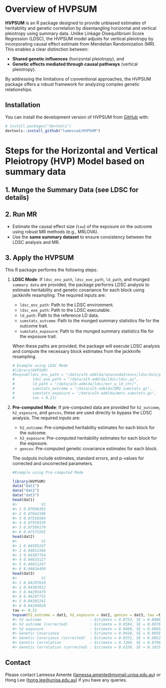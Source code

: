 
<!-- README.md is generated from README.Rmd. Please edit that file -->

# Overview of HVPSUM

<!-- badges: start -->

<!-- badges: end -->

**HVPSUM** is an R package designed to provide unbiased estimates of
heritability and genetic correlation by disentangling horizontal and
vertical pleiotropy using summary data. Unlike Linkage Disequilibrium
Score Regression (LDSC), the HVPSUM model adjusts for vertical
pleiotropy by incorporating causal effect estimate from Mendelian
Randomization (MR). This enables a clear distinction between:

- **Shared genetic influences** (horizontal pleiotropy), and
- **Genetic effects mediated through causal pathways** (vertical
  pleiotropy).

By addressing the limitations of conventional approaches, the HVPSUM
package offers a robust framework for analyzing complex genetic
relationships.

## Installation

You can install the development version of HVPSUM from
[GitHub](https://github.com/) with:

``` r
# install.packages("devtools")
devtools::install_github("lamessad/HVPSUM")
```

# Steps for the Horizontal and Vertical Pleiotropy (HVP) Model based on summary data

## 1. Munge the Summary Data (see LDSC for details)

## 2. Run MR

- Estimate the causal effect size (`tau`) of the exposure on the outcome
  using robust MR methods (e.g., MRLOVA).
- Use the **same summary dataset** to ensure consistency between the
  LDSC analysis and MR.

## 3. Apply the HVPSUM

This R package performs the following steps:

1.  **LDSC Mode**: If `ldsc_env_path`, `ldsc_exe_path`, `ld_path`, and
    munged `summary data` are provided, the package performs LDSC
    analysis to estimate heritability and genetic covariance for each
    block using jackknife resampling. The required inputs are:

    - `ldsc_env_path`: Path to the LDSC environment.
    - `ldsc_exe_path`: Path to the LDSC executable.
    - `ld_path`: Path to the reference LD data.
    - `sumstats_outcome`: Path to the munged summary statistics file for
      the outcome trait.
    - `sumstats_exposure`: Path to the munged summary statistics file
      for the exposure trait.

    When these paths are provided, the package will execute LDSC
    analysis and compute the necessary block estimates from the
    jackknife resampling.

    ``` r
    # Example using LDSC Mode
    #library(HVPSUM)
    #hvpsum(ldsc_env_path = "/data/alh-admlda/anaconda3/envs/ldsc/bin/python", 
    #        ldsc_exe_path = "/data/alh-admlda/ldsc/ldsc.py",                   
    #        ld_path = "/data/alh-admlda/ldsc/eur_w_ld_chr/", 
    #        sumstats_outcome = "/data/alh-admlda/DM2.sumstats.gz", 
    #        sumstats_exposure = "/data/alh-admlda/mets.sumstats.gz", 
    #        tau = 0.21)
    ```

2.  **Pre-computed Mode**: If pre-computed data are provided for
    `h2_outcome`, `h2_exposure`, and `gencov`, these are used directly
    to bypass the LDSC analysis. The required inputs are:

    - `h2_outcome`: Pre-computed heritability estimates for each block
      for the outcome.
    - `h2_exposure`: Pre-computed heritability estimates for each block
      for the exposure.
    - `gencov`: Pre-computed genetic covariance estimates for each
      block.

    The outputs include estimates, standard errors, and p-values for
    corrected and uncorrected parameters.

    ``` r
    #Example using Pre-computed Mode

    library(HVPSUM)
    data("dat1")
    data("dat2")
    data("dat3")
    head(dat1)
    #>           V1
    #> 1 0.07696392
    #> 2 0.07642106
    #> 3 0.07556504
    #> 4 0.07559329
    #> 5 0.07599179
    #> 6 0.07575593
    head(dat2)
    #>           V1
    #> 1 0.04595247
    #> 2 0.04651566
    #> 3 0.04587754
    #> 4 0.04633127
    #> 5 0.04651247
    #> 6 0.04634499
    head(dat3)
    #>           V1
    #> 1 0.04297810
    #> 2 0.04307912
    #> 3 0.04293479
    #> 4 0.04297755
    #> 5 0.04302241
    #> 6 0.04294928
    tau <- 0.21
    hvpsum(h2_outcome = dat1, h2_exposure = dat2, gencov = dat3, tau =tau)   
    #> h2 outcome                      : Estimate = 0.0753, SE = 0.0086, P-value = < 2.22e-16
    #> h2 outcome (corrected)          : Estimate = 0.0594, SE = 0.0076, P-value = 5.9497e-15
    #> h2 exposure                     : Estimate = 0.0460, SE = 0.0065, P-value = 1.1615e-12
    #> Genetic Covariance              : Estimate = 0.0428, SE = 0.0056, P-value = 3.203e-14
    #> Genetic Covariance (corrected)  : Estimate = 0.0331, SE = 0.0052, P-value = 2.6609e-10
    #> Genetic Correlation             : Estimate = 0.7269, SE = 0.0796, P-value = < 2.22e-16
    #> Genetic Correlation (corrected) : Estimate = 0.6339, SE = 0.1025, P-value = 6.2006e-10
    ```

## Contact

Please contact Lamessa Amente (<lamessa.amente@mymail.unisa.edu.au>) or
Hong Lee (<hong.lee@unisa.edu.au>) if you have any queries.

